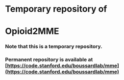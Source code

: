 # Temporary repository of

# Opioid2MME

### Note that this is a temporary repository. 
### Permanent repository is available at [https://code.stanford.edu/boussardlab/mme](https://code.stanford.edu/boussardlab/mme)
